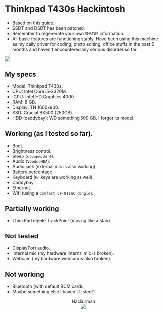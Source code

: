 # Thinkpad T430s Hackintosh
- Based on [this guide](https://github.com/drasbeck/macos-thinkpad-t430).
- SSDT and DSDT has been patched.
- Remember to regenerate your own ``SMBIOS`` information.
- All basic features are functioning stably. Have been using this machine as my daily driver for coding, photo editing, office stuffs in the past 6 months and haven't encountered any serious disorder so far.
<img align="center" src="https://raw.githubusercontent.com/phathung2001/Thinkpad-T430s-Hackintosh/master/Screen%20Shot%202020-08-14%20at%206.30.32%20PM.png"/>

## My specs
- Model: Thinkpad T430s.
- CPU: Intel Core i5-3320M.
- iGPU: Intel HD Graphics 4000.
- RAM: 8 GB.
- Display: TN 1600x900.
- SSD: Crucial BX500 (250GB).
- HDD (caddybay): WD something 500 GB. I forgot its model.

## Working (as I tested so far).
- Boot.
- Brightness control.
- Sleep (``sleepmode 0``).
- Audio (``VoodooHDA``).
- Audio jack (external mic is also working).
- Battery percentage.
- Keyboard (``Fn`` keys are working as well).
- Caddybay.
- Ethernet.
- Wifi (using a ``Comfast CF-811AC dongle``).

## Partially working
- ThinkPad ~~nipple~~ TrackPoint (moving like a stair).

## Not tested
- DisplayPort audio.
- Internal mic (my hardware internal mic is broken).
- Webcam (my hardware webcam is also broken).

## Not working
- Bluetooth (with default BCM card).
- Maybe something else I haven't tested?

<div align="center">Hackurman<div/>
<img src="https://raw.githubusercontent.com/phathung2001/phathung2001/master/terminal.png"/>
